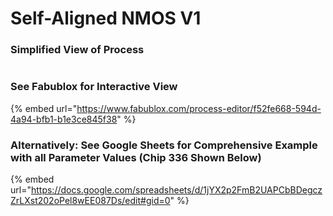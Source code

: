 # Self-Aligned NMOS V1

### Simplified View of Process

<figure><img src="../.gitbook/assets/image (1) (1) (2).png" alt=""><figcaption></figcaption></figure>

### See Fabublox for Interactive View

{% embed url="https://www.fabublox.com/process-editor/f52fe668-594d-4a94-bfb1-b1e3ce845f38" %}

### Alternatively: See Google Sheets for Comprehensive Example with all Parameter Values (Chip 336 Shown Below)

{% embed url="https://docs.google.com/spreadsheets/d/1jYX2p2FmB2UAPCbBDegczZrLXst202oPel8wEE087Ds/edit#gid=0" %}
